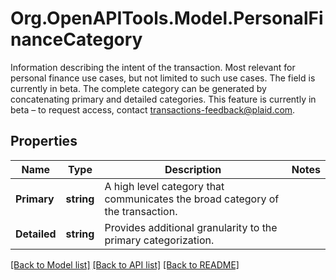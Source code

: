 # Org.OpenAPITools.Model.PersonalFinanceCategory
Information describing the intent of the transaction. Most relevant for personal finance use cases, but not limited to such use cases. The field is currently in beta.  The complete category can be generated by concatenating primary and detailed categories.  This feature is currently in beta – to request access, contact transactions-feedback@plaid.com.

## Properties

Name | Type | Description | Notes
------------ | ------------- | ------------- | -------------
**Primary** | **string** | A high level category that communicates the broad category of the transaction. | 
**Detailed** | **string** | Provides additional granularity to the primary categorization. | 

[[Back to Model list]](../README.md#documentation-for-models) [[Back to API list]](../README.md#documentation-for-api-endpoints) [[Back to README]](../README.md)

